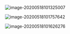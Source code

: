 



![image-20200518101325007](https://tva1.sinaimg.cn/large/007S8ZIlgy1gewf60ovwjj30qk0jg7d2.jpg)

![image-20200518101757642](https://tva1.sinaimg.cn/large/007S8ZIlgy1gewf64e78yj30ra0gmtdv.jpg)



![image-20200518101626276](https://tva1.sinaimg.cn/large/007S8ZIlgy1gewf68pri0j314s0gatet.jpg)



